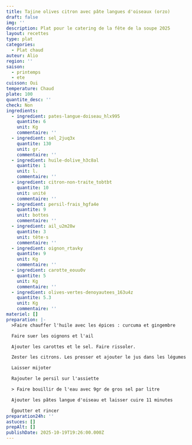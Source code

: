 ```yaml
---
title: Tajine olives citron avec pâte langues d'oiseaux (orzo)
draft: false
img: ''
description: Plat pour le catering de la fête de la soupe 2025
layout: recettes
type: plat
categories:
  - Plat chaud
auteur: Alio
region: ''
saison:
  - printemps
  - ete
cuisson: Oui
temperature: Chaud
plate: 100
quantite_desc: ''
check: Non
ingredients:
  - ingredient: pates-langue-doiseau_hlx995
    quantite: 6
    unit: Kg
    commentaire: ''
  - ingredient: sel_2juq3x
    quantite: 130
    unit: gr.
    commentaire: ''
  - ingredient: huile-dolive_h3c8al
    quantite: 1
    unit: l.
    commentaire: ''
  - ingredient: citron-non-traite_tobtbt
    quantite: 10
    unit: unité
    commentaire: ''
  - ingredient: persil-frais_hgfa4e
    quantite: 9
    unit: bottes
    commentaire: ''
  - ingredient: ail_u2m28w
    quantite: 3
    unit: tête·s
    commentaire: ''
  - ingredient: oignon_rtavky
    quantite: 9
    unit: Kg
    commentaire: ''
  - ingredient: carotte_eouu0v
    quantite: 5
    unit: Kg
    commentaire: ''
  - ingredient: olives-vertes-denoyautees_163u4z
    quantite: 5.3
    unit: Kg
    commentaire: ''
materiel: []
preparation: |-
  >Faire chauffer l'huile avec les épices : curcuma et gingembre

  Faire suer les oignons et l'ail

  Ajouter les carottes et le sel. Faire rissoler.

  Zester les citrons. Les presser et ajouter le jus dans les légumes

  Laisser mijoter

  Rajouter le persil sur l'assiette

  > Faire bouillir de l'eau avec 9gr de gros sel par litre

  Ajouter les pâtes langue d'oiseau et laisser cuire 11 minutes

  Égoutter et rincer
preparation24h: ''
astuces: []
prepAlt: []
publishDate: 2025-10-19T19:26:00.000Z
---
```


